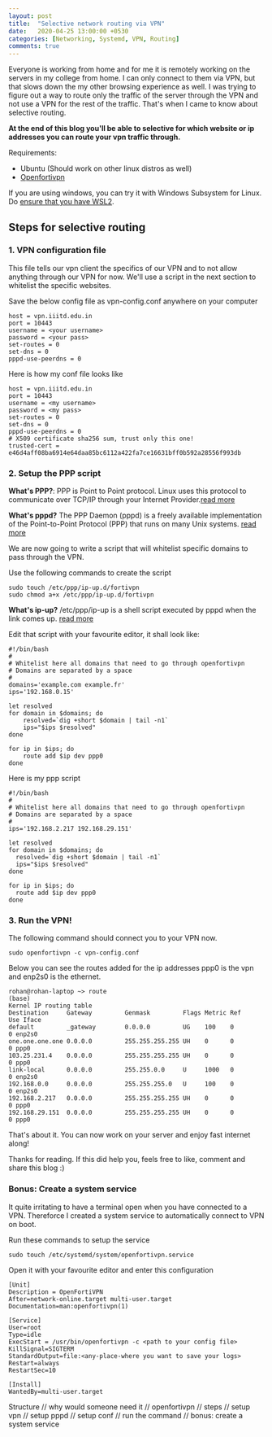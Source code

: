 ```yaml
---
layout: post
title:  "Selective network routing via VPN"
date:   2020-04-25 13:00:00 +0530
categories: [Networking, Systemd, VPN, Routing]
comments: true
---
```


Everyone is working from home and for me it is remotely working on the servers in my college from home. I can only connect to them via VPN, but that slows down the my other browsing experience as well.
I was trying to figure out a way to route only the traffic of the server through the VPN and not use a VPN for the rest of the traffic. That's when I came to know about selective routing.

**At the end of this blog you'll be able to selective for which website or ip addresses you can route your vpn traffic through.**

Requirements:

- Ubuntu (Should work on other linux distros as well)
- [Openfortivpn](https://github.com/adrienverge/openfortivpn)

If you are using windows, you can try it with Windows Subsystem for Linux. Do [ensure that you have WSL2](https://github.com/microsoft/WSL/issues/4201).

## Steps for selective routing

### 1. VPN configuration file

This file tells our vpn client the specifics of our VPN and to not allow anything through our VPN for now. We'll use a script in the next section to whitelist the specific websites.

Save the below config file as vpn-config.conf anywhere on your computer

```
host = vpn.iiitd.edu.in
port = 10443
username = <your username>
password = <your pass>
set-routes = 0
set-dns = 0
pppd-use-peerdns = 0
```

Here is how my conf file looks like
```
host = vpn.iiitd.edu.in
port = 10443
username = <my username>
password = <my pass>
set-routes = 0
set-dns = 0
pppd-use-peerdns = 0
# X509 certificate sha256 sum, trust only this one!
trusted-cert = e46d4aff08ba6914e64daa85bc6112a422fa7ce16631bff0b592a28556f993db
```

### 2. Setup the PPP script

**What's PPP?**: PPP is Point to Point protocol. Linux uses this protocol to communicate over TCP/IP through your Internet Provider.[read more](https://docstore.mik.ua/orelly/linux/run/ch15_02.htm)

**What's pppd?** The PPP Daemon (pppd) is a freely available implementation of the Point-to-Point Protocol (PPP) that runs on many Unix systems. [read more](docstore.mik.ua/orelly/networking_2ndEd/tcp/appa_02.htm)

We are now going to write a script that will whitelist specific domains to pass through the VPN.

Use the following commands to create the script
```
sudo touch /etc/ppp/ip-up.d/fortivpn
sudo chmod a+x /etc/ppp/ip-up.d/fortivpn
```

**What's ip-up?** /etc/ppp/ip-up is a shell script executed by pppd when the link comes up. [read more](docstore.mik.ua/orelly/networking_2ndEd/tcp/appa_02.htm)

Edit that script with your favourite editor, it shall look like:
```
#!/bin/bash
#
# Whitelist here all domains that need to go through openfortivpn
# Domains are separated by a space
#
domains='example.com example.fr'
ips='192.168.0.15'

let resolved
for domain in $domains; do
    resolved=`dig +short $domain | tail -n1`
    ips="$ips $resolved"
done

for ip in $ips; do
    route add $ip dev ppp0
done
```

Here is my ppp script
```
#!/bin/bash
#
# Whitelist here all domains that need to go through openfortivpn
# Domains are separated by a space
#
ips='192.168.2.217 192.168.29.151'

let resolved
for domain in $domains; do
  resolved=`dig +short $domain | tail -n1`
  ips="$ips $resolved"
done

for ip in $ips; do
  route add $ip dev ppp0
done
```

### 3. Run the VPN!

The following command should connect you to your VPN now.
```
sudo openfortivpn -c vpn-config.conf
```
Below you can see the routes added for the ip addresses
ppp0 is the vpn and enp2s0 is the ethernet.
```
rohan@rohan-laptop ~> route                                                                  (base) 
Kernel IP routing table
Destination     Gateway         Genmask         Flags Metric Ref    Use Iface
default         _gateway        0.0.0.0         UG    100    0        0 enp2s0
one.one.one.one 0.0.0.0         255.255.255.255 UH    0      0        0 ppp0
103.25.231.4    0.0.0.0         255.255.255.255 UH    0      0        0 ppp0
link-local      0.0.0.0         255.255.0.0     U     1000   0        0 enp2s0
192.168.0.0     0.0.0.0         255.255.255.0   U     100    0        0 enp2s0
192.168.2.217   0.0.0.0         255.255.255.255 UH    0      0        0 ppp0
192.168.29.151  0.0.0.0         255.255.255.255 UH    0      0        0 ppp0
```
That's about it. You can now work on your server and enjoy fast internet along!

Thanks for reading. If this did help you, feels free to like, comment and share this blog :)

### Bonus: Create a system service
It quite irritating to have a terminal open when you have connected to a VPN. Thereforce I created a system service to automatically connect to VPN on boot.

Run these commands to setup the service
```
sudo touch /etc/systemd/system/openfortivpn.service
```
Open it with your favourite editor and enter this configuration
<script src="https://gist.github.com/rohanrajpal/b443e20658cdf3e762a4e9df1a6e31bb.js"></script>
```
[Unit]
Description = OpenFortiVPN
After=network-online.target multi-user.target
Documentation=man:openfortivpn(1)

[Service]
User=root
Type=idle
ExecStart = /usr/bin/openfortivpn -c <path to your config file>
KillSignal=SIGTERM
StandardOutput=file:<any-place-where you want to save your logs>
Restart=always
RestartSec=10

[Install]
WantedBy=multi-user.target
```

Structure
// why would someone need it
// openfortivpn
// steps
// setup vpn
// setup pppd
// setup conf
// run the command
// bonus: create a system service